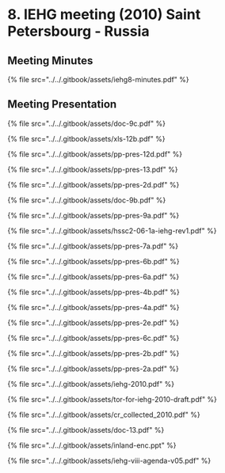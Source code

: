 # 8. IEHG meeting \(2010\) Saint Petersbourg - Russia

## Meeting Minutes

{% file src="../../.gitbook/assets/iehg8-minutes.pdf" %}

## Meeting Presentation

{% file src="../../.gitbook/assets/doc-9c.pdf" %}

{% file src="../../.gitbook/assets/xls-12b.pdf" %}

{% file src="../../.gitbook/assets/pp-pres-12d.pdf" %}

{% file src="../../.gitbook/assets/pp-pres-13.pdf" %}

{% file src="../../.gitbook/assets/pp-pres-2d.pdf" %}

{% file src="../../.gitbook/assets/doc-9b.pdf" %}

{% file src="../../.gitbook/assets/pp-pres-9a.pdf" %}

{% file src="../../.gitbook/assets/hssc2-06-1a-iehg-rev1.pdf" %}

{% file src="../../.gitbook/assets/pp-pres-7a.pdf" %}

{% file src="../../.gitbook/assets/pp-pres-6b.pdf" %}

{% file src="../../.gitbook/assets/pp-pres-6a.pdf" %}

{% file src="../../.gitbook/assets/pp-pres-4b.pdf" %}

{% file src="../../.gitbook/assets/pp-pres-4a.pdf" %}

{% file src="../../.gitbook/assets/pp-pres-2e.pdf" %}

{% file src="../../.gitbook/assets/pp-pres-6c.pdf" %}

{% file src="../../.gitbook/assets/pp-pres-2b.pdf" %}

{% file src="../../.gitbook/assets/pp-pres-2a.pdf" %}

{% file src="../../.gitbook/assets/iehg-2010.pdf" %}

{% file src="../../.gitbook/assets/tor-for-iehg-2010-draft.pdf" %}

{% file src="../../.gitbook/assets/cr\_collected\_2010.pdf" %}

{% file src="../../.gitbook/assets/doc-13.pdf" %}

{% file src="../../.gitbook/assets/inland-enc.ppt" %}

{% file src="../../.gitbook/assets/iehg-viii-agenda-v05.pdf" %}


